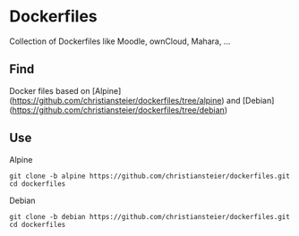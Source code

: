 # Dockerfiles
Collection of Dockerfiles like Moodle, ownCloud, Mahara, ...

## Find
Docker files based on [Alpine] (https://github.com/christiansteier/dockerfiles/tree/alpine) and [Debian] (https://github.com/christiansteier/dockerfiles/tree/debian) 

## Use
Alpine
```
git clone -b alpine https://github.com/christiansteier/dockerfiles.git
cd dockerfiles
```

Debian
```
git clone -b debian https://github.com/christiansteier/dockerfiles.git
cd dockerfiles
```
